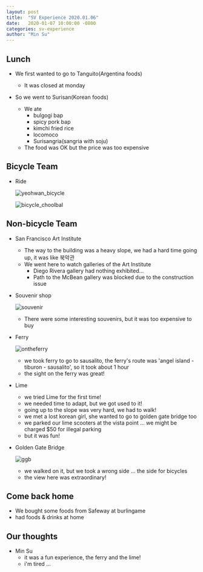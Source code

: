 ```yaml
---
layout: post
title:  "SV Experience 2020.01.06"
date:   2020-01-07 10:00:00 -0800
categories: sv-experience
author: "Min Su"
---
```


## Lunch
- We first wanted to go to Tanguito(Argentina foods)
  - It was closed at monday

- So we went to Surisan(Korean foods)
  - We ate
    - bulgogi bap
    - spicy pork bap
    - kimchi fried rice
    - locomoco
    - Surisangria(sangria with soju)
  - The food was OK but the price was too expensive

## Bicycle Team

- Ride

  ![yeohwan_bicycle](https://tinystudent.github.io/images/200106/yeohwan_bicycle.jpg)

  ![bicycle_choolbal](https://tinystudent.github.io/images/200106/bicycle_choolbal.jpg)


## Non-bicycle Team
- San Francisco Art Institute
  - The way to the building was a heavy slope, we had a hard time going up, it was like 북악관
  - We went here to watch galleries of the Art Institute
    - Diego Rivera gallery had nothing exhibited...
    - Path to the McBean gallery was blocked due to the construction issue
  
- Souvenir shop
  
  ![souvenir](https://tinystudent.github.io/images/200106/souvenir.jpg)
  
  - There were some interesting souvenirs, but it was too expensive to buy
  
- Ferry
  
  ![ontheferry](https://tinystudent.github.io/images/200106/ontheferry.jpg)
  
  - we took ferry to go to sausalito, the ferry's route was 'angel island - tiburon - sausalito', so it took about 1 hour
  - the sight on the ferry was great!
  
- Lime
  - we tried Lime for the first time!
  - we needed time to adapt, but we got used to it!
  - going up to the slope was very hard, we had to walk!
  - we met a lost korean girl, she wanted to go to golden gate bridge too
  - we parked our lime scooters at the vista point ... we might be charged $50 for illegal parking
  - but it was fun!
  
- Golden Gate Bridge
  
  ![ggb](https://tinystudent.github.io/images/200106/ggb.jpg)
  
  - we walked on it, but we took a wrong side ... the side for bicycles
  - the view here was extraordinary!

## Come back home
- We bought some foods from Safeway at burlingame
- had foods & drinks at home

## Our thoughts
- Min Su
  - it was a fun experience, the ferry and the lime!
  - i'm tired ...

